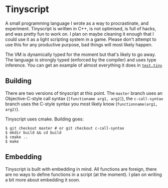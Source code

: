 # Tinyscript

A small programming language I wrote as a way to procrastinate, and experiment. Tinyscript is
written in C++, is not optimised, is full of hacks, and was pretty fun to work on. I plan on
maybe cleaning it enough that I could use it as a light scripting system in a game. Please don't
attempt to use this for any productive purpose, bad things will most likely happen.

The VM is dynamically typed for the moment but that's likely to go away. The language is strongly
typed (enforced by the compiler) and uses type inference. You can get an example of almost
everything it does in [`test.tiny`](test.tiny)

## Building

There are two versions of tinyscript at this point. The `master` branch uses an Objective-C-style
call syntax (`[functioname arg1, arg2]`), the `c-call-syntax` branch uses the C-style syntax you
most likely know (`functionname(arg1, arg2)`).

Tinyscript uses cmake. Building goes:
    
    $ git checkout master # or git checkout c-call-syntax
    $ mkdir build && cd build
    $ cmake ..
    $ make

## Embedding

Tinyscript is built with embedding in mind. All functions are foreign, there are no ways to define
functions in a script (at the moment). I plan on writing a bit more about embedding it soon.
